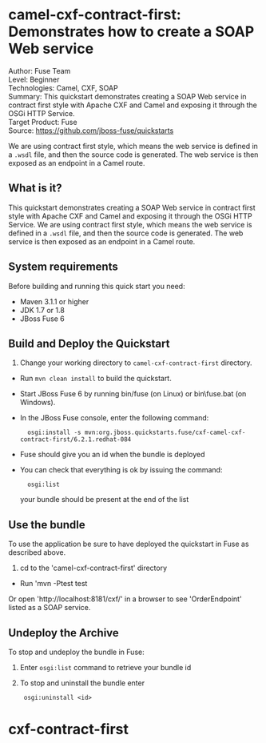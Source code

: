 camel-cxf-contract-first: Demonstrates how to create a SOAP Web service
======================================================
Author: Fuse Team  
Level: Beginner  
Technologies: Camel, CXF, SOAP  
Summary: This quickstart demonstrates creating a SOAP Web service in contract first style with Apache CXF and Camel and exposing it through the OSGi HTTP Service.  
Target Product: Fuse  
Source: <https://github.com/jboss-fuse/quickstarts>  

We are using contract first style, which means the web service is defined in a `.wsdl` file, and then the source code is generated. The web service is then exposed as an endpoint in a Camel route.


What is it?
-----------

This quickstart demonstrates creating a SOAP Web service in contract first style with Apache CXF and Camel and exposing it through the OSGi HTTP Service. 
We are using contract first style, which means the web service is defined in a `.wsdl` file, and then the source code is generated. The web service is then exposed as an endpoint in a Camel route.


System requirements
-------------------

Before building and running this quick start you need:

* Maven 3.1.1 or higher
* JDK 1.7 or 1.8
* JBoss Fuse 6


Build and Deploy the Quickstart
-------------------------

1. Change your working directory to `camel-cxf-contract-first` directory.
* Run `mvn clean install` to build the quickstart.
* Start JBoss Fuse 6 by running bin/fuse (on Linux) or bin\fuse.bat (on Windows).
* In the JBoss Fuse console, enter the following command:

        osgi:install -s mvn:org.jboss.quickstarts.fuse/cxf-camel-cxf-contract-first/6.2.1.redhat-084

* Fuse should give you an id when the bundle is deployed

* You can check that everything is ok by issuing  the command:

        osgi:list
   your bundle should be present at the end of the list


Use the bundle
---------------------

To use the application be sure to have deployed the quickstart in Fuse as described above. 

1. cd to the 'camel-cxf-contract-first' directory
* Run 'mvn -Ptest test

Or open 'http://localhost:8181/cxf/' in a browser to see 'OrderEndpoint' listed as a SOAP service.

Undeploy the Archive
--------------------

To stop and undeploy the bundle in Fuse:

1. Enter `osgi:list` command to retrieve your bundle id
2. To stop and uninstall the bundle enter

        osgi:uninstall <id>
# cxf-contract-first
